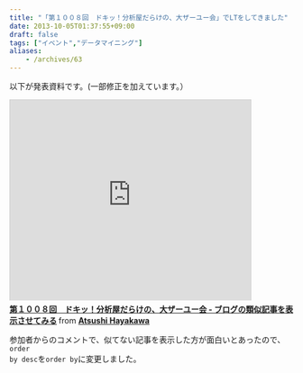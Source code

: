 ```yaml
---
title: "「第１００８回　ドキッ！分析屋だらけの、大ザーユー会」でLTをしてきました"
date: 2013-10-05T01:37:55+09:00
draft: false
tags: ["イベント","データマイニング"]
aliases:
    - /archives/63
---
```


以下が発表資料です。(一部修正を加えています。）
<iframe src="http://www.slideshare.net/slideshow/embed_code/26868390" width="427" height="356" frameborder="0" marginwidth="0" marginheight="0" scrolling="no" style="border:1px solid #CCC;border-width:1px 1px 0;margin-bottom:5px" allowfullscreen> </iframe> <div style="margin-bottom:5px"> <strong> <a href="https://www.slideshare.net/gepuro/ss-26868390" title="第１００８回　ドキッ！分析屋だらけの、大ザーユー会 - ブログの類似記事を表示させてみる" target="_blank">第１００８回　ドキッ！分析屋だらけの、大ザーユー会 - ブログの類似記事を表示させてみる</a> </strong> from <strong><a href="http://www.slideshare.net/gepuro" target="_blank">Atsushi Hayakawa</a></strong> </div>

参加者からのコメントで、似てない記事を表示した方が面白いとあったので、<code>order by desc</code>を<code>order by</code>に変更しました。


